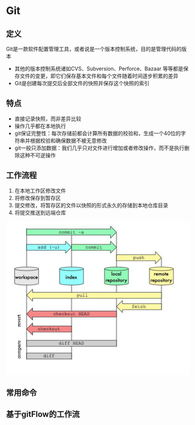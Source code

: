 # Git

## 定义

Git是一款软件配置管理工具，或者说是一个版本控制系统，目的是管理代码的版本
- 其他的版本控制系统诸如CVS、Subversion、Perforce、Bazaar 等等都是保存文件的变更，即它们保存基本文件和每个文件随着时间逐步积累的差异
- Git是创建每次提交后全部文件的快照并保存这个快照的索引

## 特点

- 直接记录快照，而非差异比较
- 操作几乎都在本地执行
- git保证完整性：每次存储前都会计算所有数据的校验和，生成一个40位的字符串并根据校验和确保数据不被无意修改
- git一般只添加数据：我们几乎只对文件进行增加或者修改操作，而不是执行删除这种不可逆操作

## 工作流程

1. 在本地工作区修改文件
2. 将修改保存到暂存区
3. 提交修改，将暂存区的文件以快照的形式永久的存储到本地仓库目录
4. 将提交推送到远端仓库

![git工作流](../img/git工作流.png)


## 常用命令

## 基于gitFlow的工作流
